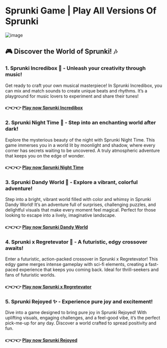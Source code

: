# Sprunki Game | Play All Versions Of Sprunki

![image](https://github.com/user-attachments/assets/8de3f281-f6ae-4f84-a9e8-611d96e7fa5d)

## 🎮 Discover the World of Sprunki! 🎶

### 1. Sprunki Incredibox 🎼 - Unleash your creativity through music!

Get ready to craft your own musical masterpiece! In Sprunki Incredibox, you can mix and match sounds to create unique beats and rhythms. It’s a playground for music lovers to experiment and share their tunes!

#### 👉👉👉 [Play now Sprunki Incredibox](https://apkfyp.com/sprunki-incredibox.html)

### 2. Sprunki Night Time 🌙 - Step into an enchanting world after dark!

Explore the mysterious beauty of the night with Sprunki Night Time. This game immerses you in a world lit by moonlight and shadow, where every corner has secrets waiting to be uncovered. A truly atmospheric adventure that keeps you on the edge of wonder.

#### 👉👉👉 [Play now Sprunki Night Time](https://apkfyp.com/sprunki-night-time.html)

### 3. Sprunki Dandy World 🌈 - Explore a vibrant, colorful adventure!

Step into a bright, vibrant world filled with color and whimsy in Sprunki Dandy World! It’s an adventure full of surprises, challenging puzzles, and delightful visuals that make every moment feel magical. Perfect for those looking to escape into a lively, imaginative landscape.

#### 👉👉👉 [Play now Sprunki Dandy World](https://apkfyp.com/sprunki-dandy-world.html)

### 4. Sprunki x Regretevator 🤖 - A futuristic, edgy crossover awaits!

Enter a futuristic, action-packed crossover in Sprunki x Regretevator! This edgy game merges intense gameplay with sci-fi elements, creating a fast-paced experience that keeps you coming back. Ideal for thrill-seekers and fans of futuristic worlds.

#### 👉👉👉 [Play now Sprunki x Regretevator](https://apkfyp.com/sprunki-x-regretevator.html)

### 5. Sprunki Rejoyed ✨ - Experience pure joy and excitement!

Dive into a game designed to bring pure joy in Sprunki Rejoyed! With uplifting visuals, engaging challenges, and a feel-good vibe, it’s the perfect pick-me-up for any day. Discover a world crafted to spread positivity and fun.

#### 👉👉👉 [Play now Sprunki Rejoyed](https://apkfyp.com/sprunki-rejoyed.html)
